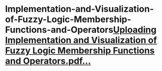 # Implementation-and-Visualization-of-Fuzzy-Logic-Membership-Functions-and-Operators[Uploading Implementation and Visualization of Fuzzy Logic Membership Functions and Operators.pdf…]()
